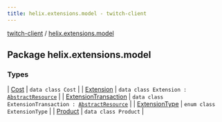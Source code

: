 ```yaml
---
title: helix.extensions.model - twitch-client
---
```


[twitch-client](../index.html) / [helix.extensions.model](./index.html)

## Package helix.extensions.model

### Types

| [Cost](-cost/index.html) | `data class Cost` |
| [Extension](-extension/index.html) | `data class Extension : `[`AbstractResource`](../helix.http.model/-abstract-resource/index.html) |
| [ExtensionTransaction](-extension-transaction/index.html) | `data class ExtensionTransaction : `[`AbstractResource`](../helix.http.model/-abstract-resource/index.html) |
| [ExtensionType](-extension-type/index.html) | `enum class ExtensionType` |
| [Product](-product/index.html) | `data class Product` |

